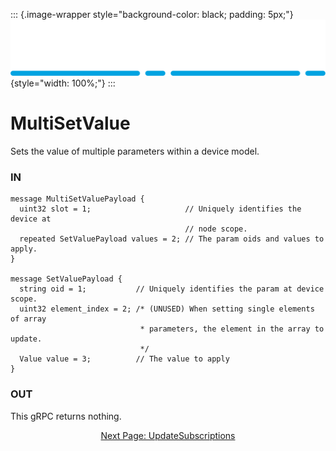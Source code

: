 ::: {.image-wrapper style="background-color: black; padding: 5px;"}
![Catena Logo](images/Catena%20Logo_PMS2191%20&%20White.png){style="width: 100%;"}
:::

# MultiSetValue
Sets the value of multiple parameters within a device model.

### IN
```
message MultiSetValuePayload {
  uint32 slot = 1;                     // Uniquely identifies the device at
                                       // node scope.
  repeated SetValuePayload values = 2; // The param oids and values to apply.
}

message SetValuePayload {
  string oid = 1;           // Uniquely identifies the param at device scope.
  uint32 element_index = 2; /* (UNUSED) When setting single elements of array
                             * parameters, the element in the array to update.
                             */
  Value value = 3;          // The value to apply
}
```

### OUT
This gRPC returns nothing.

<div style="text-align: center">

[Next Page: UpdateSubscriptions](gRPC/UpdateSubscriptions.html)

</div>